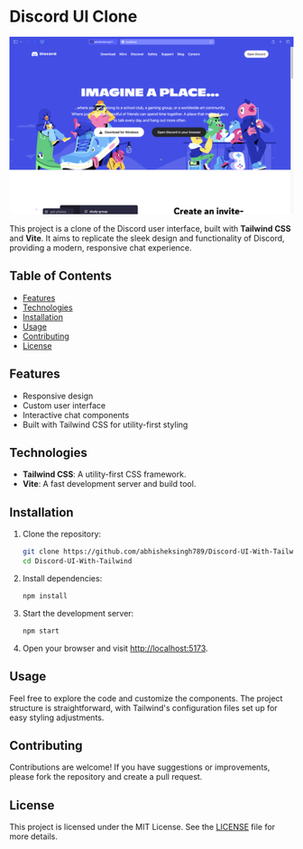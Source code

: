 # Discord UI Clone

![Discord Clone](Screenshot_discord_clone.png)

This project is a clone of the Discord user interface, built with **Tailwind CSS** and **Vite**. It aims to replicate the sleek design and functionality of Discord, providing a modern, responsive chat experience.

## Table of Contents

- [Features](#features)
- [Technologies](#technologies)
- [Installation](#installation)
- [Usage](#usage)
- [Contributing](#contributing)
- [License](#license)

## Features

- Responsive design
- Custom user interface
- Interactive chat components
- Built with Tailwind CSS for utility-first styling

## Technologies

- **Tailwind CSS**: A utility-first CSS framework.
- **Vite**: A fast development server and build tool.

## Installation

1. Clone the repository:

   ```bash
   git clone https://github.com/abhisheksingh789/Discord-UI-With-Tailwind.git
   cd Discord-UI-With-Tailwind
   ```

2. Install dependencies:

   ```bash
   npm install
   ```

3. Start the development server:

   ```bash
   npm start
   ```

4. Open your browser and visit [http://localhost:5173](http://localhost:5173).

## Usage

Feel free to explore the code and customize the components. The project structure is straightforward, with Tailwind's configuration files set up for easy styling adjustments.

## Contributing

Contributions are welcome! If you have suggestions or improvements, please fork the repository and create a pull request.

## License

This project is licensed under the MIT License. See the [LICENSE](LICENSE) file for more details.